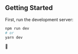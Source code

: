 ## Getting Started

First, run the development server:

```bash
npm run dev
# or
yarn dev
```

:construction:
